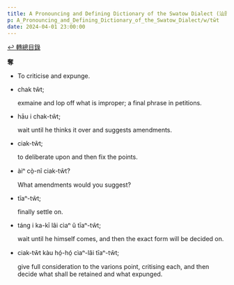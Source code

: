 ```yaml
---
title: A Pronouncing and Defining Dictionary of the Swatow Dialect (汕頭方言音義字典) / tŵt
p: A_Pronouncing_and_Defining_Dictionary_of_the_Swatow_Dialect/w/tŵt
date: 2024-04-01 23:00:00
---
```


[↩️ 轉總目錄](/A_Pronouncing_and_Defining_Dictionary_of_the_Swatow_Dialect)


**奪**
- To criticise and expunge.

- chak tŵt;

  exmaine and lop off what is improper; a final phrase in petitions.

- hāu i chak-tŵt;

  wait until he thinks it over and suggests amendments.

- ciak-tŵt;

  to deliberate upon and then fix the points.

- àiⁿ cò̤-nî ciak-tŵt?

  What amendments would you suggest?

- tīaⁿ-tŵt;

  finally settle on.

- táng i ka-kī lâi cìaⁿ ŭ tīaⁿ-tŵt;

  wait until he himself comes, and then the exact form will be decided on.

- ciak-tŵt kàu hó̤-hó̤ cìaⁿ-lâi tīaⁿ-tŵt;

  give full consideration to the varions point, critising each, and then decide what shall be retained and what expunged.